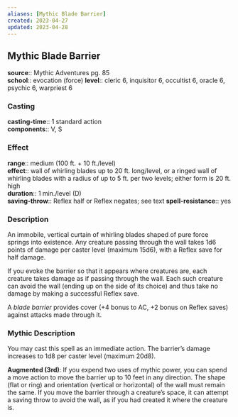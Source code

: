```yaml
---
aliases: [Mythic Blade Barrier]
created: 2023-04-27
updated: 2023-04-28
---
```


## Mythic Blade Barrier

**source**:: Mythic Adventures pg. 85  
**school**:: evocation (force)
**level**:: cleric 6, inquisitor 6, occultist 6, oracle 6, psychic 6, warpriest 6

### Casting

**casting-time**:: 1 standard action  
**components**:: V, S

### Effect

**range**:: medium (100 ft. + 10 ft./level)  
**effect**:: wall of whirling blades up to 20 ft. long/level, or a ringed wall of whirling blades with a radius of up to 5 ft. per two levels; either form is 20 ft. high  
**duration**:: 1 min./level (D)  
**saving-throw**:: Reflex half or Reflex negates; see text
**spell-resistance**:: yes

### Description

An immobile, vertical curtain of whirling blades shaped of pure force springs into existence. Any creature passing through the wall takes 1d6 points of damage per caster level (maximum 15d6), with a Reflex save for half damage.  
  
If you evoke the barrier so that it appears where creatures are, each creature takes damage as if passing through the wall. Each such creature can avoid the wall (ending up on the side of its choice) and thus take no damage by making a successful Reflex save.  
  
A *blade barrier* provides cover (+4 bonus to AC, +2 bonus on Reflex saves) against attacks made through it.

### Mythic Description

You may cast this spell as an immediate action. The barrier’s damage increases to 1d8 per caster level (maximum 20d8).  
  
**Augmented (3rd)**: If you expend two uses of mythic power, you can spend a move action to move the barrier up to 10 feet in any direction. The shape (flat or ring) and orientation (vertical or horizontal) of the wall must remain the same. If you move the barrier through a creature’s space, it can attempt a saving throw to avoid the wall, as if you had created it where the creature is.
